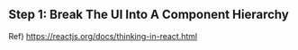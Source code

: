 ## Step 1: Break The UI Into A Component Hierarchy

Ref) https://reactjs.org/docs/thinking-in-react.html
